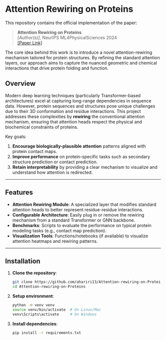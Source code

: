 # Attention Rewiring on Proteins

This repository contains the official implementation of the paper:

> **Attention Rewiring on Proteins**  
> *[Author(s)]*, NeurIPS ML4PhysicalSciences 2024  
> [[Paper Link]](https://ml4physicalsciences.github.io/2024/files/NeurIPS_ML4PS_2024_201.pdf)

The core idea behind this work is to introduce a novel attention-rewiring mechanism tailored for protein structures. By refining the standard attention layers, our approach aims to capture the nuanced geometric and chemical interactions that drive protein folding and function.

## Overview

Modern deep learning techniques (particularly Transformer-based architectures) excel at capturing long-range dependencies in sequence data. However, protein sequences and structures pose unique challenges due to their 3D conformation and residue interactions. This project addresses these complexities by **rewiring** the conventional attention mechanism, ensuring that attention heads respect the physical and biochemical constraints of proteins.

Key goals:
1. **Encourage biologically-plausible attention** patterns aligned with protein contact maps.  
2. **Improve performance** on protein-specific tasks such as secondary structure prediction or contact prediction.  
3. **Retain interpretability** by providing a clear mechanism to visualize and understand how attention is redirected.

---

## Features

- **Attention Rewiring Module**: A specialized layer that modifies standard attention heads to better represent residue-residue interactions.  
- **Configurable Architecture**: Easily plug in or remove the rewiring mechanism from a standard Transformer or GNN backbone.  
- **Benchmarks**: Scripts to evaluate the performance on typical protein modeling tasks (e.g., contact map prediction).  
- **Visualization Tools**: Functions/notebooks (if available) to visualize attention heatmaps and rewiring patterns.

---

## Installation

1. **Clone the repository**:
   ```bash
   git clone https://github.com/ahariri13/Attention-rewiring-on-Proteins.git
   cd Attention-rewiring-on-Proteins
   
2. **Setup environment**:
   ```bash
   python -m venv venv
   source venv/bin/activate  # On Linux/Mac
   venv\Scripts\activate     # On Windows

3. **Install dependencies**:
   ```bash
   pip install -r requirements.txt

